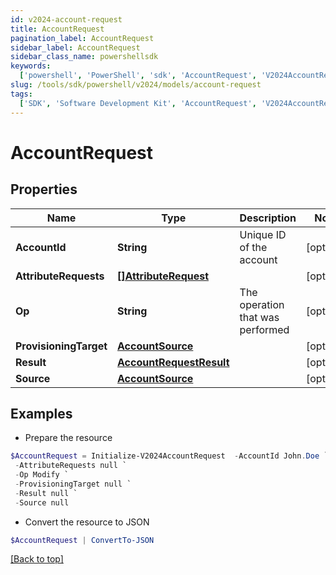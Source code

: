 ```yaml
---
id: v2024-account-request
title: AccountRequest
pagination_label: AccountRequest
sidebar_label: AccountRequest
sidebar_class_name: powershellsdk
keywords:
  ['powershell', 'PowerShell', 'sdk', 'AccountRequest', 'V2024AccountRequest']
slug: /tools/sdk/powershell/v2024/models/account-request
tags:
  ['SDK', 'Software Development Kit', 'AccountRequest', 'V2024AccountRequest']
---
```


# AccountRequest

## Properties

| Name | Type | Description | Notes |
| --- | --- | --- | --- |
| **AccountId** | **String** | Unique ID of the account | [optional] |
| **AttributeRequests** | [**[]AttributeRequest**](attribute-request) |  | [optional] |
| **Op** | **String** | The operation that was performed | [optional] |
| **ProvisioningTarget** | [**AccountSource**](account-source) |  | [optional] |
| **Result** | [**AccountRequestResult**](account-request-result) |  | [optional] |
| **Source** | [**AccountSource**](account-source) |  | [optional] |

## Examples

- Prepare the resource

```powershell
$AccountRequest = Initialize-V2024AccountRequest  -AccountId John.Doe `
 -AttributeRequests null `
 -Op Modify `
 -ProvisioningTarget null `
 -Result null `
 -Source null
```

- Convert the resource to JSON

```powershell
$AccountRequest | ConvertTo-JSON
```

[[Back to top]](#)
